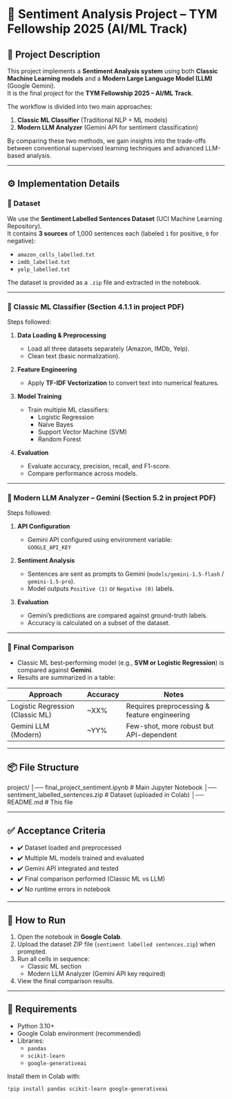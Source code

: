 # 📝 Sentiment Analysis Project – TYM Fellowship 2025 (AI/ML Track)

## 📖 Project Description
This project implements a **Sentiment Analysis system** using both **Classic Machine Learning models** and a **Modern Large Language Model (LLM)** (Google Gemini).  
It is the final project for the **TYM Fellowship 2025 – AI/ML Track**.

The workflow is divided into two main approaches:

1. **Classic ML Classifier** (Traditional NLP + ML models)  
2. **Modern LLM Analyzer** (Gemini API for sentiment classification)

By comparing these two methods, we gain insights into the trade-offs between conventional supervised learning techniques and advanced LLM-based analysis.

---

## ⚙️ Implementation Details

### 🔹 Dataset
We use the **Sentiment Labelled Sentences Dataset** (UCI Machine Learning Repository).  
It contains **3 sources** of 1,000 sentences each (labeled `1` for positive, `0` for negative):
- `amazon_cells_labelled.txt`
- `imdb_labelled.txt`
- `yelp_labelled.txt`

The dataset is provided as a `.zip` file and extracted in the notebook.

---

### 🔹 Classic ML Classifier (Section 4.1.1 in project PDF)
Steps followed:
1. **Data Loading & Preprocessing**
   - Load all three datasets separately (Amazon, IMDb, Yelp).
   - Clean text (basic normalization).

2. **Feature Engineering**
   - Apply **TF-IDF Vectorization** to convert text into numerical features.

3. **Model Training**
   - Train multiple ML classifiers:
     - Logistic Regression  
     - Naïve Bayes  
     - Support Vector Machine (SVM)  
     - Random Forest  

4. **Evaluation**
   - Evaluate accuracy, precision, recall, and F1-score.
   - Compare performance across models.

---

### 🔹 Modern LLM Analyzer – Gemini (Section 5.2 in project PDF)
Steps followed:
1. **API Configuration**
   - Gemini API configured using environment variable:  
     `GOOGLE_API_KEY`

2. **Sentiment Analysis**
   - Sentences are sent as prompts to Gemini (`models/gemini-1.5-flash` / `gemini-1.5-pro`).  
   - Model outputs `Positive (1)` or `Negative (0)` labels.

3. **Evaluation**
   - Gemini’s predictions are compared against ground-truth labels.
   - Accuracy is calculated on a subset of the dataset.

---

### 🔹 Final Comparison
- Classic ML best-performing model (e.g., **SVM or Logistic Regression**) is compared against **Gemini**.  
- Results are summarized in a table:

| Approach          | Accuracy | Notes |
|-------------------|----------|-------|
| Logistic Regression (Classic ML) | ~XX% | Requires preprocessing & feature engineering |
| Gemini LLM (Modern) | ~YY% | Few-shot, more robust but API-dependent |

---

## 📦 File Structure
project/
│── final_project_sentiment.ipynb  # Main Jupyter Notebook
│── sentiment_labelled_sentences.zip  # Dataset (uploaded in Colab)
│── README.md  # This file

---

## ✅ Acceptance Criteria
- ✔️ Dataset loaded and preprocessed  
- ✔️ Multiple ML models trained and evaluated  
- ✔️ Gemini API integrated and tested  
- ✔️ Final comparison performed (Classic ML vs LLM)  
- ✔️ No runtime errors in notebook  

---

## 🚀 How to Run

1. Open the notebook in **Google Colab**.
2. Upload the dataset ZIP file (`sentiment labelled sentences.zip`) when prompted.
3. Run all cells in sequence:
   - Classic ML section
   - Modern LLM Analyzer (Gemini API key required)
4. View the final comparison results.

---

## 🔑 Requirements
- Python 3.10+  
- Google Colab environment (recommended)  
- Libraries:
  - `pandas`
  - `scikit-learn`
  - `google-generativeai`

Install them in Colab with:
```bash
!pip install pandas scikit-learn google-generativeai
